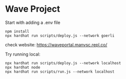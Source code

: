 # Wave Project

Start with adding a .env file
```
npm install
npx hardhat run scripts/deploy.js --network goerli
```

check website: https://waveportal.manvsc.repl.co/ 


Try running local:

```shell
npx hardhat run scripts/deploy.js --network localhost
npx hardhat node
npx hardhat run scripts/run.js --network localhost
```
